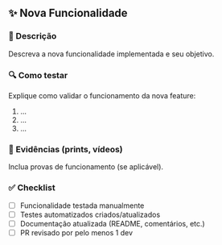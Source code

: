 ## ✨ Nova Funcionalidade

### 📌 Descrição

Descreva a nova funcionalidade implementada e seu objetivo.

### 🔍 Como testar

Explique como validar o funcionamento da nova feature:

1. ...
2. ...
3. ...

### 📸 Evidências (prints, vídeos)

Inclua provas de funcionamento (se aplicável).

### ✅ Checklist

- [ ] Funcionalidade testada manualmente
- [ ] Testes automatizados criados/atualizados
- [ ] Documentação atualizada (README, comentários, etc.)
- [ ] PR revisado por pelo menos 1 dev
